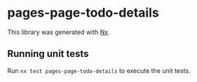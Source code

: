 # pages-page-todo-details

This library was generated with [Nx](https://nx.dev).

## Running unit tests

Run `nx test pages-page-todo-details` to execute the unit tests.
